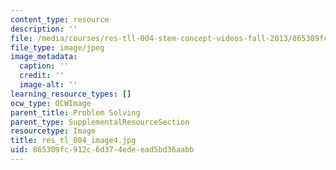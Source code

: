 ```yaml
---
content_type: resource
description: ''
file: /media/courses/res-tll-004-stem-concept-videos-fall-2013/865309fc912c6d374edeead5bd36aabb_res_tl_004_image4.jpg
file_type: image/jpeg
image_metadata:
  caption: ''
  credit: ''
  image-alt: ''
learning_resource_types: []
ocw_type: OCWImage
parent_title: Problem Solving
parent_type: SupplementalResourceSection
resourcetype: Image
title: res_tl_004_image4.jpg
uid: 865309fc-912c-6d37-4ede-ead5bd36aabb
---
```

